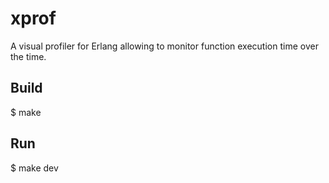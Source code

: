 xprof
=====

A visual profiler for Erlang allowing to monitor function execution time over the time.

Build
-----

$ make

Run
---

$ make dev

